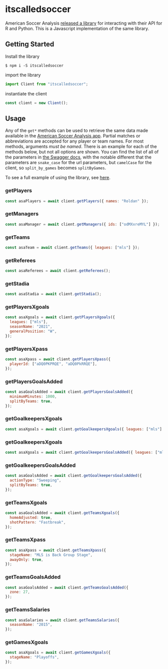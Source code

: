 # itscalledsoccer

American Soccer Analysis [released a library](https://www.americansocceranalysis.com/home/2022/2/9/introducing-itscalledsoccer) for interacting with their API for R and Python. This is a Javascript implementation of the same library.

## Getting Started

Install the library

```shell
$ npm i -S itscalledsoccer
```

import the library

```javascript
import Client from "itscalledsoccer";
```

instantiate the client

```javascript
const client = new Client();
```

## Usage

Any of the `get*` methods can be used to retrieve the same data made available in the [American Soccer Analysis app](https://app.americansocceranalysis.com/). Partial matches or abbreviations are accepted for any player or team names. For most methods, arguments _must be named_. There is an example for each of the methods below, but not all options are shown. You can find the list of all of the parameters in [the Swagger docs](https://app.americansocceranalysis.com/api/v1/__docs__/), with the notable different that the parameters are `snake_case` for the url parameters, but `camelCase` for the client, so `split_by_games` becomes `splitByGames`.

To see a full example of using the library, see [here](https://github.com/doug-wade/itscalledsoccerclient).

### getPlayers

```javascript
const asaPlayers = await client.getPlayers({ names: "Roldan" });
```

### getManagers

```javascript
const asaManager = await client.getManagers({ ids: ["odMXxreMYL"] });
```

### getTeams

```javascript
const asaTeam = await client.getTeams({ leagues: ["mls"] });
```

### getReferees

```javascript
const asaReferees = await client.getReferees();
```

### getStadia

```javascript
const asaStadia = await client.getStadia();
```

### getPlayersXgoals

```javascript
const asaXgoals = await client.getPlayersXgoals({
  leagues: ["mls"],
  seasonName: "2021",
  generalPosition: "W",
});
```

### getPlayersXpass

```javascript
const asaXpass = await client.getPlayersXpass({
  playerId: ["aDQ0PKPRQE", "aDQ0PkRRQE"],
});
```

### getPlayersGoalsAdded

```javascript
const asaGoalsAdded = await client.getPlayersGoalsAdded({
  minimumMinutes: 1000,
  splitByTeams: true,
});
```

### getGoalkeepersXgoals

```javascript
const asaXgoals = await client.getGoalkeepersXgoals({ leagues: ["mls"] });
```

### getGoalkeepersXgoals

```javascript
const asaXgoals = await client.getGoalkeepersGoalsAdded({ leagues: ["mls"] });
```

### getGoalkeepersGoalsAdded

```javascript
const asaGoalsAdded = await client.getGoalkeepersGoalsAdded({
  actionType: "Sweeping",
  splitByTeams: true,
});
```

### getTeamsXgoals

```javascript
const asaGoalsAdded = await client.getTeamsXgoals({
  homeAdjusted: true,
  shotPattern: "Fastbreak",
});
```

### getTeamsXpass

```javascript
const asaXpass = await client.getTeamsXpass({
  stageName: "MLS is Back Group Stage",
  awayOnly: true,
});
```

### getTeamsGoalsAdded

```javascript
const asaGoalsAdded = await client.getTeamsGoalsAdded({
  zone: 27,
});
```

### getTeamsSalaries

```javascript
const asaSalaries = await client.getTeamsSalaries({
  seasonName: "2015",
});
```

### getGamesXgoals

```javascript
const asaXgoals = await client.getGamesXgoals({
  stageName: "Playoffs",
});
```
